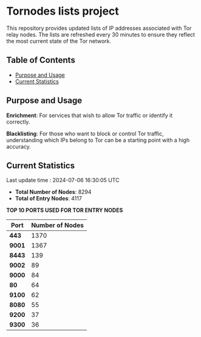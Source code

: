 # Tornodes lists project

This repository provides updated lists of IP addresses associated with Tor relay nodes. The lists are refreshed every 30 minutes to ensure they reflect the most current state of the Tor network.

## Table of Contents

- [Purpose and Usage](#purpose-and-usage)
- [Current Statistics](#current-statistics)


## Purpose and Usage

**Enrichment**: For services that wish to allow Tor traffic or identify it correctly.

**Blacklisting**: For those who want to block or control Tor traffic, understanding which IPs belong to Tor can be a starting point with a high accuracy.

## Current Statistics

Last update time : 2024-07-06 16:30:05 UTC

- **Total Number of Nodes**: 8294
- **Total of Entry Nodes**: 4117

**TOP 10 PORTS USED FOR TOR ENTRY NODES**

| **Port** | **Number of Nodes** |
|------|-----------------|
| **443**   | 1370  |
| **9001**   | 1367  |
| **8443**   | 139  |
| **9002**   | 89  |
| **9000**   | 84  |
| **80**   | 64  |
| **9100**   | 62  |
| **8080**   | 55  |
| **9200**   | 37  |
| **9300**   | 36  |

